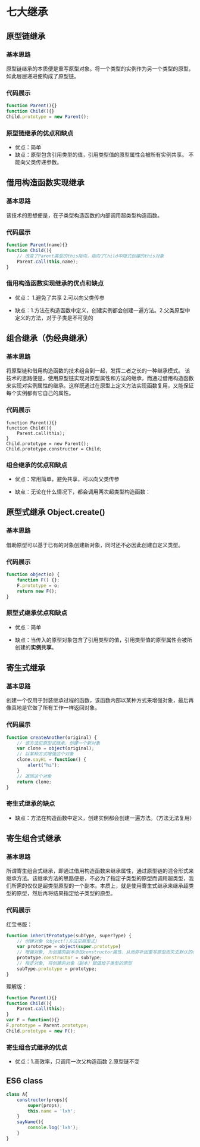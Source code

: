 # 七大继承

## 原型链继承

### 基本思路

原型链继承的本质便是重写原型对象。将一个类型的实例作为另一个类型的原型，如此层层递进便构成了原型链。

### 代码展示

```javascript
function Parent(){}
function Child(){}
Child.prototype = new Parent();
```

### 原型链继承的优点和缺点

* 优点：简单
* 缺点：原型包含引用类型的值，引用类型值的原型属性会被所有实例共享。 不能向父类传递参数。

## 借用构造函数实现继承

### 基本思路

该技术的思想便是，在子类型构造函数的内部调用超类型构造函数。

### 代码展示

```javascript
function Parent(name){}
function Child(){
	// 改变了Parent类型的this指向，指向了Child中隐式创建的this对象
    Parent.call(this,name);
}
```

### 借用构造函数实现继承的优点和缺点

* 优点： 1.避免了共享 2.可以向父类传参

* 缺点：1.方法在构造函数中定义，创建实例都会创建一遍方法。2.父类原型中定义的方法，对于子类是不可见的

## 组合继承（伪经典继承）

### 基本思路

将原型链和借用构造函数的技术组合到一起，发挥二者之长的一种继承模式。 该技术的思路便是，使用原型链实现对原型属性和方法的继承，而通过借用构造函数来实现对实例属性的继承。这样既通过在原型上定义方法实现函数复用，又能保证每个实例都有它自己的属性。

### 代码展示

```
function Parent(){}
function Child(){
    Parent.call(this);
}
Child.prototype = new Parent();
Child.prototype.constructor = Child;
```

### 组合继承的优点和缺点

* 优点：常用简单，避免共享，可以向父类传参

* 缺点：无论在什么情况下，都会调用两次超类型构造函数：

## 原型式继承 Object.create()

### 基本思路

借助原型可以基于已有的对象创建新对象，同时还不必因此创建自定义类型。

### 代码展示

```javascript
function object(o) {
    function F() {};
    F.prototype = o;
    return new F();
}
```

### 原型式继承优点和缺点

* 优点：简单

* 缺点：当传入的原型对象包含了引用类型的值，引用类型值的原型属性会被所创建的**实例共享**。

## 寄生式继承

### 基本思路

创建一个仅用于封装继承过程的函数，该函数内部以某种方式来增强对象，最后再像真地是它做了所有工作一样返回对象。

### 代码展示

```javascript
function createAnother(original) {
    // 该方法见原型式继承，创建一个新对象
    var clone = object(original);
    // 以某种方式增强这个对象
    clone.sayHi = function() {
        alert("hi");
    }
    // 返回这个对象
    return clone;
}
```

### 寄生式继承的缺点

* 缺点：方法在构造函数中定义，创建实例都会创建一遍方法。（方法无法复用）

## 寄生组合式继承

### 基本思路

所谓寄生组合式继承，即通过借用构造函数来继承属性，通过原型链的混合形式来继承方法。该继承方法的思路便是，不必为了指定子类型的原型而调用超类型，我们所需的仅仅是超类型原型的一个副本。本质上，就是使用寄生式继承来继承超类型的原型，然后再将结果指定给子类型的原型。

### 代码展示

红宝书版：

```javascript
function inheritPrototype(subType, superType) {
    // 创建对象（object()方法见原型式）
    var prototype = object(super.prototype)
    // 增强对象, 为创建的副本添加constructor属性，从而弥补因重写原型而失去默认的constructor属性
    prototype.constructor = subType;
    // 指定对象, 将创建的对象（副本）赋值给子类型的原型
    subType.prototype = prototype;
}
```

理解版：

```javascript
function Parent(){}
function Child(){
    Parent.call(this);
}
var F = function(){}
F.prototype = Parent.prototype;
Child.prototype = new F();
```

### 寄生组合式继承的优点

* 优点：1.高效率，只调用一次父构造函数 2.原型链不变

## ES6 class

```javascript
class A{
    constructor(props){
        super(props);
        this.name = 'lxh';
    }
    sayName(){
        console.log('lxh');
    }
}
```

